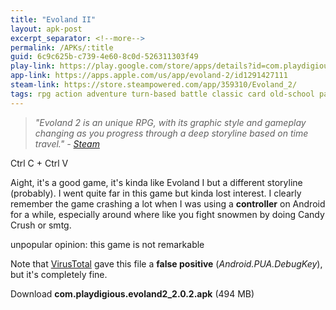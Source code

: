 ```yaml
---
title: "Evoland II"
layout: apk-post
excerpt_separator: <!--more-->
permalink: /APKs/:title
guid: 6c9c625b-c739-4e60-8c0d-526311303f49
play-link: https://play.google.com/store/apps/details?id=com.playdigious.evoland2
app-link: https://apps.apple.com/us/app/evoland-2/id1291427111
steam-link: https://store.steampowered.com/app/359310/Evoland_2/
tags: rpg action adventure turn-based battle classic card old-school parody real-time puzzle
---
```


> _"Evoland 2 is an unique RPG, with its graphic style and gameplay changing as you progress through a deep storyline based on time travel." - <a href="https://store.steampowered.com/app/359310/Evoland_2/" target="_blank">Steam</a>_

Ctrl C + Ctrl V
<!--more--> 

Aight, it's a good game, it's kinda like Evoland I but a different storyline (probably). I went quite far in this game but kinda lost interest. I clearly remember the game crashing a lot when I was using a **controller** on Android for a while, especially around where like you fight snowmen by doing Candy Crush or smtg.

unpopular opinion: this game is not remarkable


Note that <a href="https://www.virustotal.com/gui/file/9c5b559ad5db36882fad51875b428208820019f6c01c374d4a33c02d08a7e8e8/detection" target="_blank">VirusTotal</a> gave this file a **false positive** (_Android.PUA.DebugKey_), but it's completely fine.

<div class="text-center">
    <a class="btn btn-dark btn-block w-100" onclick='apk("com.playdigious.evoland2_2.0.2.apk")' target="_blank" style="text-decoration: none;"> Download <b>com.playdigious.evoland2_2.0.2.apk</b> (494 MB)</a>
</div>
